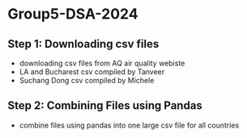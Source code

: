 # Group5-DSA-2024
## Step 1: Downloading csv files
- downloading csv files from AQ air quality webiste
- LA and Bucharest csv compiled by Tanveer
- Suchang Dong csv compiled by Michele
## Step 2: Combining Files using Pandas
- combine files using pandas into one large csv file for all countries
